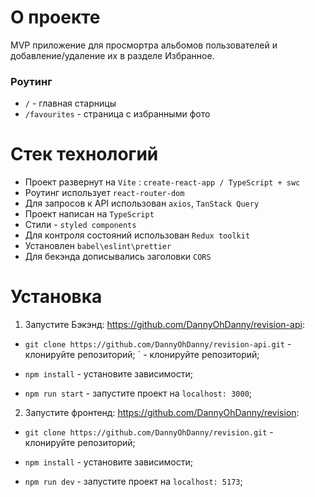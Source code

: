 # О проекте

MVP приложение для просмортра альбомов пользователей и добавление/удаление их в разделе Избранное.

### Роутинг

- `/` - главная старницы
- `/favourites` - страница с избранными фото

# Стек технологий

- Проект развернут на `Vite` : `create-react-app / TypeScript + swc`
- Роутинг использует `react-router-dom`
- Для запросов к API использован `axios`, `TanStack Query`
- Проект написан на `TypeScript`
- Стили - `styled components`
- Для контроля состояний использован `Redux toolkit`
- Установлен `babel\eslint\prettier`
- Для бекэнда дописывались заголовки `CORS`

# Установка

1. Запустите Бэкэнд: https://github.com/DannyOhDanny/revision-api:

- `git clone https://github.com/DannyOhDanny/revision-api.git` - клонируйте репозиторий;
  ` - клонируйте репозиторий;

- `npm install` - yстановите зависимости;

- `npm run start` - запустите проект на `localhost: 3000`;

2. Запустите фронтенд: https://github.com/DannyOhDanny/revision:

- `git clone https://github.com/DannyOhDanny/revision.git` - клонируйте репозиторий;

- `npm install` - yстановите зависимости;

- `npm run dev` - запустите проект на `localhost: 5173`;
